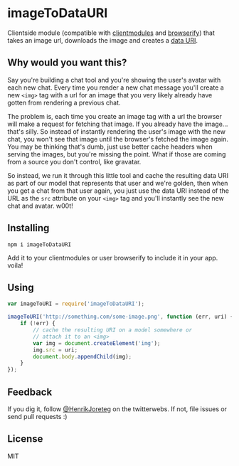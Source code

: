 # imageToDataURI

Clientside module (compatible with [clientmodules](https://github.com/henrikjoreteg/clientmodules) and [browserify](https://github.com/substack/node-browserify)) that takes an image url, downloads the image and creates a [data URI](https://developer.mozilla.org/en-US/docs/data_URIs).


## Why would you want this?

Say you're building a chat tool and you're showing the user's avatar with each new chat. Every time you render a new chat message you'll create a new `<img>` tag with a url for an image that you very likely already have gotten from rendering a previous chat. 

The problem is, each time you create an image tag with a url the browser will make a request for fetching that image. If you already have the image... that's silly. So instead of instantly rendering the user's image with the new chat, you won't see that image until the browser's fetched the image again. You may be thinking that's dumb, just use better cache headers when serving the images, but you're missing the point. What if those are coming from a source you don't control, like gravatar. 

So instead, we run it through this little tool and cache the resulting data URI as part of our model that represents that user and we're golden, then when you get a chat from that user again, you just use the data URI instead of the URL as the `src` attribute on your `<img>` tag and you'll instantly see the new chat and avatar. w00t!


## Installing

```
npm i imageToDataURI
```

Add it to your clientmodules or user browserify to include it in your app. voila!


## Using

```js
var imageToURI = require('imageToDataURI');

imageToURI('http://something.com/some-image.png', function (err, uri) {
    if (!err) {
        // cache the resulting URI on a model somewhere or 
        // attach it to an <img>
        var img = document.createElement('img');
        img.src = uri;
        document.body.appendChild(img);
    }
});

```

## Feedback

If you dig it, follow [@HenrikJoreteg](http://twitter.com/henrikjoreteg) on the twitterwebs. If not, file issues or send pull requests :)

## License

MIT

